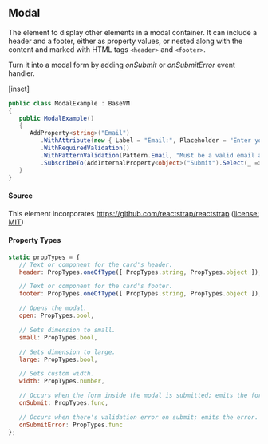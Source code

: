 ﻿## Modal

The element to display other elements in a modal container.  It can include a header and a footer, either as property values, or nested along with the content and marked with HTML tags `<header>` and `<footer>`.  

Turn it into a modal form by adding _onSubmit_ or _onSubmitError_ event handler.

[inset]

```csharp
public class ModalExample : BaseVM
{
   public ModalExample()
   {
      AddProperty<string>("Email")
         .WithAttribute(new { Label = "Email:", Placeholder = "Enter your email address" })
         .WithRequiredValidation()
         .WithPatternValidation(Pattern.Email, "Must be a valid email address.")
         .SubscribeTo(AddInternalProperty<object>("Submit").Select(_ => ""));
   }
}
```

#### Source

This element incorporates https://github.com/reactstrap/reactstrap ([license: MIT](https://github.com/reactstrap/reactstrap/blob/master/LICENSE))

#### Property Types

```jsx
static propTypes = {
   // Text or component for the card's header.
   header: PropTypes.oneOfType([ PropTypes.string, PropTypes.object ]),

   // Text or component for the card's footer.
   footer: PropTypes.oneOfType([ PropTypes.string, PropTypes.object ]),

   // Opens the modal.
   open: PropTypes.bool,

   // Sets dimension to small.
   small: PropTypes.bool,

   // Sets dimension to large.
   large: PropTypes.bool,

   // Sets custom width.
   width: PropTypes.number,

   // Occurs when the form inside the modal is submitted; emits the form data.
   onSubmit: PropTypes.func,

   // Occurs when there's validation error on submit; emits the error.
   onSubmitError: PropTypes.func
};
```